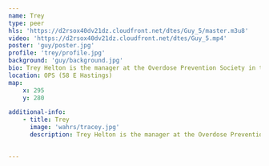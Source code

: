 ```yaml
---
name: Trey
type: peer
hls: 'https://d2rsox40dv21dz.cloudfront.net/dtes/Guy_5/master.m3u8'
video: 'https://d2rsox40dv21dz.cloudfront.net/dtes/Guy_5.mp4'
poster: 'guy/poster.jpg'
profile: 'trey/profile.jpg'
background: 'guy/background.jpg'
bio: Trey Helton is the manager at the Overdose Prevention Society in the Downtown Eastside. Trey is a well-known artist in the area as well as promoting the artistic abilities of others in the DTES. One of Trey’s hopes for the future is that one day stigma toward drug users in a medical environment will be a thing of the past.
location: OPS (58 E Hastings)
map:
    x: 295
    y: 280

additional-info: 
    - title: Trey
      image: 'wahrs/tracey.jpg'
      description: Trey Helton is the manager at the Overdose Prevention Society in the Downtown Eastside. Trey is a well-known artist in the area as well as promoting the artistic abilities of others in the DTES. One of Trey’s hopes for the future is that one day stigma toward drug users in a medical environment will be a thing of the past.
    

---
```

